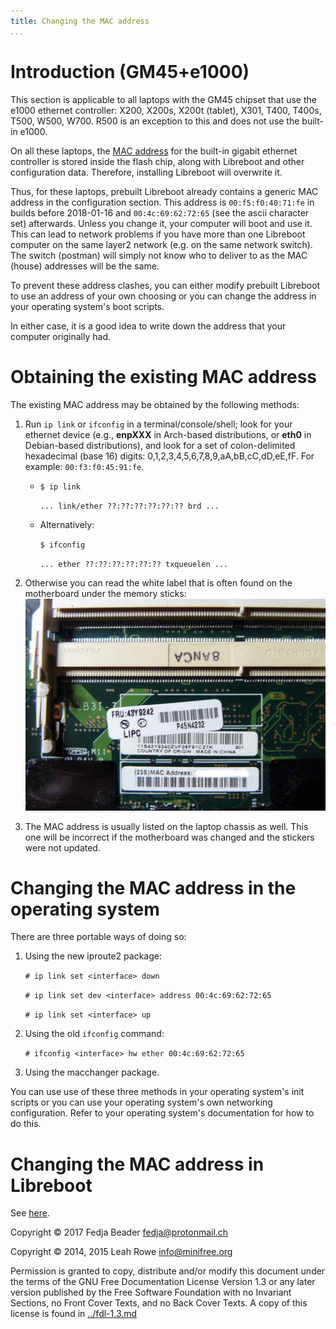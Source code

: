 ```yaml
---
title: Changing the MAC address
...
```


Introduction (GM45+e1000)
=========================

This section is applicable to all laptops with the GM45 chipset that
use the e1000 ethernet controller:
X200, X200s, X200t (tablet), X301, T400, T400s, T500, W500, W700.
R500 is an exception to this and does not use the built-in e1000.

On all these laptops, the
[MAC address](https://en.wikipedia.org/wiki/MAC_address)
for the built-in gigabit ethernet controller is stored inside the flash chip,
along with Libreboot and other configuration data. Therefore, installing
Libreboot will overwrite it.

Thus, for these laptops, prebuilt Libreboot already contains a generic
MAC address in the configuration section. This address is `00:f5:f0:40:71:fe`
in builds before 2018-01-16 and `00:4c:69:62:72:65` (see the ascii character
set) afterwards.
Unless you change it, your computer will boot and use it. This can lead
to network problems if you have more than one Libreboot computer on
the same layer2 network (e.g. on the same network switch). The switch
(postman) will simply not know who to deliver to as the MAC (house) addresses
will be the same.

To prevent these address clashes, you can either modify prebuilt Libreboot
to use an address of your own choosing or you can change the address in your
operating system's boot scripts.

In either case, it is a good idea to write down the address that your
computer originally had.

Obtaining the existing MAC address
==================================

The existing MAC address may be obtained by the following methods:

1.  Run `ip link` or `ifconfig` in a terminal/console/shell;
    look for your ethernet device (e.g., **enpXXX** in Arch-based distributions,
    or **eth0** in Debian-based distributions),
    and look for a set of colon-delimited hexadecimal (base 16) digits:
    0,1,2,3,4,5,6,7,8,9,aA,bB,cC,dD,eE,fF. For example: `00:f3:f0:45:91:fe`.

    * `$ ip link`

         `... link/ether ??:??:??:??:??:?? brd ...`

    * Alternatively:

        `$ ifconfig`

        `... ether ??:??:??:??:??:?? txqueuelen ...`


2.  Otherwise you can read the white label that is often found on the
    motherboard under the memory sticks:
    ![](../install/images/t400/macaddress1.jpg)

3.  The MAC address is usually listed on the laptop chassis as well. This one
    will be incorrect if the motherboard was changed and the stickers were not
    updated.

Changing the MAC address in the operating system
================================================

There are three portable ways of doing so:

1.  Using the new iproute2 package:

    `# ip link set <interface> down`

    `# ip link set dev <interface> address 00:4c:69:62:72:65`

    `# ip link set <interface> up`


2.  Using the old `ifconfig` command:

    `# ifconfig <interface> hw ether 00:4c:69:62:72:65`


3. Using the macchanger package.

You can use use of these three methods in your operating system's
init scripts or you can use your operating system's own networking
configuration. Refer to your operating system's documentation for
how to do this.

Changing the MAC address in Libreboot
=====================================

See [here](../gnulinux/grub_cbfs.md#changeMAC).



Copyright © 2017 Fedja Beader <fedja@protonmail.ch>

Copyright © 2014, 2015 Leah Rowe <info@minifree.org>

Permission is granted to copy, distribute and/or modify this document
under the terms of the GNU Free Documentation License Version 1.3 or any later
version published by the Free Software Foundation
with no Invariant Sections, no Front Cover Texts, and no Back Cover Texts.
A copy of this license is found in [../fdl-1.3.md](../fdl-1.3.md)
